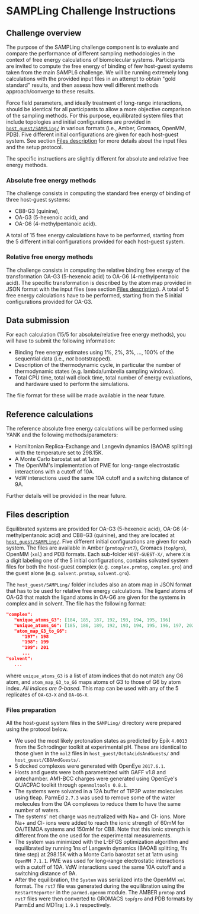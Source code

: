 # SAMPLing Challenge Instructions

## Challenge overview

The purpose of the SAMPLing challenge component is to evaluate and compare the performance of different sampling methodologies in the context of free energy calculations of biomolecular systems. Participants are invited to compute the free energy of binding of few host-guest systems taken from the main SAMPL6 challenge. We will be running extremely long calculations with the provided input files in an attempt to obtain "gold standard" results, and then assess how well different methods approach/converge to these results.

Force field parameters, and ideally treatment of long-range interactions, should be identical for all participants to allow a more objective comparison of the sampling methods. For this purpose, equilibrated system files that include topologies and initial configurations are provided in [`host_guest/SAMPLing/`](host_guest/SAMPLing) in various formats (i.e., Amber, Gromacs, OpenMM, PDB). Five different initial configurations are given for each host-guest system. See section [Files description](#files-description) for more details about the input files and the setup protocol.

The specific instructions are slightly different for absolute and relative free energy methods.

### Absolute free energy methods

The challenge consists in computing the standard free energy of binding of three host-guest systems:
- CB8-G3 (quinine),
- OA-G3 (5-hexenoic acid), and
- OA-G6 (4-methylpentanoic acid).

A total of 15 free energy calculations have to be performed, starting from the 5 different initial configurations provided for each host-guest system.

### Relative free energy methods

The challenge consists in computing the relative binding free energy of the transformation OA-G3 (5-hexenoic acid) to OA-G6 (4-methylpentanoic acid). The specific transformation is described by the atom map provided in JSON format with the input files (see section [Files description](#files-description)). A total of 5 free energy calculations have to be performed, starting from the 5 initial configurations provided for OA-G3.

## Data submission
For each calculation (15/5 for absolute/relative free energy methods), you will have to submit the following information:
- Binding free energy estimates using 1%, 2%, 3%, ..., 100% of the sequential data (i.e., _not_ bootstrapped).
- Description of the thermodynamic cycle, in particular the number of thermodynamic states (e.g. lambda/umbrella sampling windows).
- Total CPU time, total wall clock time, total number of energy evaluations, and hardware used to perform the simulations.

The file format for these will be made available in the near future.

## Reference calculations

The reference absolute free energy calculations will be performed using YANK and the following methods/parameters:
- Hamiltonian Replica-Exchange and Langevin dynamics (BAOAB splitting) with the temperature set to 298.15K.
- A Monte Carlo barostat set at 1atm
- The OpenMM's implementation of PME for long-range electrostatic interactions with a cutoff of 10A.
- VdW interactions used the same 10A cutoff and a switching distance of 9A.

Further details will be provided in the near future.

## Files description

Equilibrated systems are provided for OA-G3 (5-hexenoic acid), OA-G6 (4-methylpentanoic acid) and CB8-G3 (quinine), and they are located at [`host_guest/SAMPLing/`](host_guest/SAMPLing). Five different initial configurations are given for each system. The files are available in Amber (`prmtop`/`rst7`), Gromacs (`top`/`gro`), OpenMM (`xml`) and PDB formats. Each sub-folder `HOST-GUEST-X/`, where `X` is a digit labeling one of the 5 initial configurations, contains solvated system files for both the host-guest complex (e.g. `complex.prmtop`, `complex.gro`) and the guest alone (e.g. `solvent.prmtop`, `solvent.gro`).

The `host_guest/SAMPLing/` folder includes also an atom map in JSON format that has to be used for relative free energy calculations. The ligand atoms of OA-G3 that match the ligand atoms in OA-G6 are given for the systems in complex and in solvent. The file has the following format:
```json
"complex":
   "unique_atoms_G3": [184, 185, 187, 192, 193, 194, 195, 196]
   "unique_atoms_G6": [185, 186, 189, 192, 193, 194, 195, 196, 197, 202]
   "atom_map_G3_to_G6":
      "197": 198
      "198": 199
      "199": 201
      ...
"solvent":
   ...
```
where `unique_atoms_G3` is a list of atom indices that do not match any G6 atom, and `atom_map_G3_to_G6` maps atoms of G3 to those of G6 by atom index. _All indices are 0-based_. This map can be used with any of the 5 replicates of `OA-G3-X` and `OA-G6-X`.

### Files preparation
All the host-guest system files in the `SAMPLing/` directory were prepared using the protocol below.
- We used the most likely protonation states as predicted by Epik `4.0013` from the Schrodinger toolkit at experimental pH. These are identical to those given in the `mol2` files in `host_guest/OctaAcidsAndGuests/` and `host_guest/CB8AndGuests/`.
- 5 docked complexes were generated with OpenEye `2017.6.1`.
- Hosts and guests were both parametrized with GAFF v1.8 and antechamber. AM1-BCC charges were generated using OpenEye's QUACPAC toolkit through `openmoltools 0.8.1`.
- The systems were solvated in a 12A buffer of TIP3P water molecules using tleap. ParmEd `2.7.3` was used to remove some of the water molecules from the OA complexes to reduce them to have the same number of waters.
- The systems' net charge was neutralized with Na+ and Cl- ions. More Na+ and Cl- ions were added to reach the ionic strength of 60mM for OA/TEMOA systems and 150mM for CB8. Note that this ionic strength is different from the one used for the experimental measurements.
- The system was minimized with the L-BFGS optimization algorithm and equilibrated by running 1ns of Langevin dynamics (BAOAB splitting, 1fs time step) at 298.15K with a Monte Carlo barostat set at 1atm using `OpenMM 7.1.1`. PME was used for long-range electrostatic interactions with a cutoff of 10A. VdW interactions used the same 10A cutoff and a switching distance of 9A.
- After the equilibration, the `System` was serialized into the OpenMM `xml` format. The `rst7` file was generated during the equilibration using the `RestartReporter` in the `parmed.openmm` module. The AMBER `prmtop` and `rst7` files were then converted to GROMACS `top`/`gro` and PDB formats by ParmEd and MDTraj `1.9.1` respectively.
